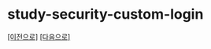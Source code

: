 # study-security-custom-login


[[이전으로]](https://github.com/heechul90/study-security-login-basic) [[다음으로]](https://github.com/heechul90/study-security-basic-authentication)

